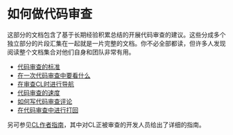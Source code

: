 # 如何做代码审查

这部分的文档包含了基于长期经验积累总结的开展代码审查的建议。这些分成多个独立部分的片段汇集在一起就是一片完整的文档。你不必全部都读，但许多人发现阅读整个文档集合对他们自身和团队非常有用。 

-   [代码审查的标准](standard.md)
-   [在一次代码审查中要看什么](looking-for.md)
-   [在审查CL时进行导航](navigate.md)
-   [代码审查的速度](speed.md)
-   [如何写代码审查评论](comments.md)
-   [在代码审查中进行打回](pushback.md)

另可参见[CL作者指南](../developer/)，其中对CL正被审查的开发人员给出了详细的指南。

